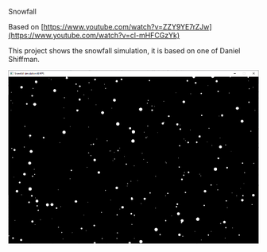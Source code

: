 Snowfall

Based on [https://www.youtube.com/watch?v=ZZY9YE7rZJw](https://www.youtube.com/watch?v=cl-mHFCGzYk)

This project shows the snowfall simulation, it is based on one of Daniel Shiffman.

![alt text](Snowfall.png "Snowfall simulation")
